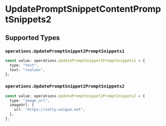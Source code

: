 # UpdatePromptSnippetContentPromptSnippets2


## Supported Types

### `operations.UpdatePromptSnippet2PromptSnippets1`

```typescript
const value: operations.UpdatePromptSnippet2PromptSnippets1 = {
  type: "text",
  text: "<value>",
};
```

### `operations.UpdatePromptSnippet2PromptSnippets2`

```typescript
const value: operations.UpdatePromptSnippet2PromptSnippets2 = {
  type: "image_url",
  imageUrl: {
    url: "https://salty-unique.net",
  },
};
```


